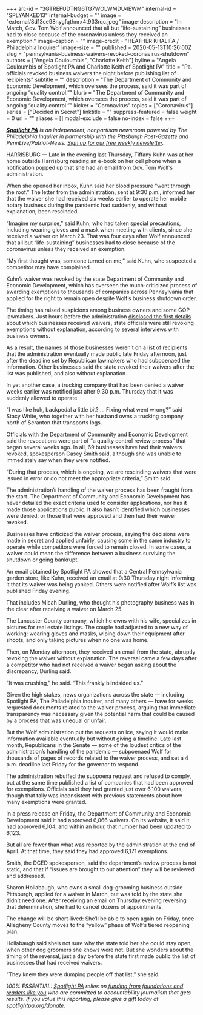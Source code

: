 +++
arc-id = "3GTREFUDTNG6TG7WOLWMDU4EWM"
internal-id = "SPLYANKED13"
internal-budget = ""
image = "external/8d13ce98nygfqthnrx4t933rqc.jpeg"
image-description = "In March, Gov. Tom Wolf announced that all but “life-sustaining” businesses had to close because of the coronavirus unless they received an exemption."
image-caption = ""
image-credit = "HEATHER KHALIFA / Philadelphia Inquirer"
image-size = ""
published = 2020-05-13T10:26:00Z
slug = "pennsylvania-business-waivers-revoked-coronavirus-shutdown"
authors = ["Angela Couloumbis", "Charlotte Keith"]
byline = "Angela Couloumbis of Spotlight PA and Charlotte Keith of Spotlight PA"
title = "Pa. officials revoked business waivers the night before publishing list of recipients"
subtitle = ""
description = "The Department of Community and Economic Development, which oversees the process, said it was part of ongoing “quality control.”"
blurb = "The Department of Community and Economic Development, which oversees the process, said it was part of ongoing “quality control.”"
kicker = "Coronavirus"
topics = ["Coronavirus"]
series = ["Decided in Secret"]
linktitle = ""
suppress-featured = false
weight = 0
url = ""
aliases = []
modal-exclude = false
no-index = false
+++

<a href="https://www.spotlightpa.org/"><i><b>Spotlight PA</b></i></a><i> is an independent, nonpartisan newsroom powered by The Philadelphia Inquirer in partnership with the Pittsburgh Post-Gazette and PennLive/Patriot-News. </i><a href="https://www.spotlightpa.org/newsletters"><i>Sign up for our free weekly newsletter</i></a><i>.</i>

HARRISBURG — Late in the evening last Thursday, Tiffany Kuhn was at her home outside Harrisburg reading an e-book on her cell phone when a notification popped up that she had an email from Gov. Tom Wolf’s administration.

When she opened her inbox, Kuhn said her blood pressure “went through the roof.” The letter from the administration, sent at 9:30 p.m., informed her that the waiver she had received six weeks earlier to operate her mobile notary business during the pandemic had suddenly, and without explanation, been rescinded.

“Imagine my surprise,” said Kuhn, who had taken special precautions, including wearing gloves and a mask when meeting with clients, since she received a waiver on March 23. That was four days after Wolf announced that all but “life-sustaining” businesses had to close because of the coronavirus unless they received an exemption.

“My first thought was, someone turned on me,” said Kuhn, who suspected a competitor may have complained.

Kuhn’s waiver was revoked by the state Department of Community and Economic Development, which has overseen the much-criticized process of awarding exemptions to thousands of companies across Pennsylvania that applied for the right to remain open despite Wolf’s business shutdown order.

<script src="https://www.spotlightpa.org/embed.js" async></script><div data-spl-embed-version="1" data-spl-src="https://www.spotlightpa.org/embeds/donate/"></div>

The timing has raised suspicions among business owners and some GOP lawmakers. Just hours before the administration <a href="https://www.spotlightpa.org/news/2020/05/pennsylvania-waivers-businesses-tom-wolf-list-released/" target=_blank>disclosed the first details</a> about which businesses received waivers, state officials were still revoking exemptions without explanation, according to several interviews with business owners.

As a result, the names of those businesses weren’t on a list of recipients that the administration eventually made public late Friday afternoon, just after the deadline set by Republican lawmakers who had subpoenaed the information. Other businesses said the state revoked their waivers after the list was published, and also without explanation.

In yet another case, a trucking company that had been denied a waiver weeks earlier was notified just after 9:30 p.m. Thursday that it was suddenly allowed to operate.

“I was like huh, backpedal a little bit? … Fixing what went wrong?” said Stacy White, who together with her husband owns a trucking company north of Scranton that transports logs.

Officials with the Department of Community and Economic Development said the revocations were part of “a quality control review process” that began several weeks ago. In all, 69 businesses have had their waivers revoked, spokesperson Casey Smith said, although she was unable to immediately say when they were notified.

“During that process, which is ongoing, we are rescinding waivers that were issued in error or do not meet the appropriate criteria,” Smith said.

The administration’s handling of the waiver process has been fraught from the start. The Department of Community and Economic Development has never detailed the exact criteria used to consider applications, nor has it made those applications public. It also hasn’t identified which businesses were denied, or those that were approved and then had their waiver revoked.

Businesses have criticized the waiver process, saying the decisions were made in secret and applied unfairly, causing some in the same industry to operate while competitors were forced to remain closed. In some cases, a waiver could mean the difference between a business surviving the shutdown or going bankrupt.

An email obtained by Spotlight PA showed that a Central Pennsylvania garden store, like Kuhn, received an email at 9:30 Thursday night informing it that its waiver was being yanked. Others were notified after Wolf’s list was published Friday evening.

That includes Micah Durling, who thought his photography business was in the clear after receiving a waiver on March 25.

The Lancaster County company, which he owns with his wife, specializes in pictures for real estate listings. The couple had adjusted to a new way of working: wearing gloves and masks, wiping down their equipment after shoots, and only taking pictures when no one was home.

<script src="https://www.spotlightpa.org/embed.js" async></script><div data-spl-embed-version="1" data-spl-src="https://www.spotlightpa.org/embeds/newsletter/"></div>

Then, on Monday afternoon, they received an email from the state, abruptly revoking the waiver without explanation. The reversal came a few days after a competitor who had not received a waiver began asking about the discrepancy, Durling said.

“It was crushing,” he said. “This frankly blindsided us.”

Given the high stakes, news organizations across the state — including Spotlight PA, The Philadelphia Inquirer, and many others — have for weeks requested documents related to the waiver process, arguing that immediate transparency was necessary given the potential harm that could be caused by a process that was unequal or unfair.

But the Wolf administration put the requests on ice, saying it would make information available eventually but without giving a timeline. Late last month, Republicans in the Senate — some of the loudest critics of the administration’s handling of the pandemic — subpoenaed Wolf for thousands of pages of records related to the waiver process, and set a 4 p.m. deadline last Friday for the governor to respond.

The administration rebuffed the subpoena request and refused to comply, but at the same time published a list of companies that had been approved for exemptions. Officials said they had granted just over 6,100 waivers, though that tally was inconsistent with previous statements about how many exemptions were granted.

In a press release on Friday, the Department of Community and Economic Development said it had approved 6,066 waivers. On its website, it said it had approved 6,104, and within an hour, that number had been updated to 6,123.

But all are fewer than what was reported by the administration at the end of April. At that time, they said they had approved 6,171 exemptions.

Smith, the DCED spokesperson, said the department’s review process is not static, and that if “issues are brought to our attention” they will be reviewed and addressed.

Sharon Hollabaugh, who owns a small dog-grooming business outside Pittsburgh, applied for a waiver in March, but was told by the state she didn’t need one. After receiving an email on Thursday evening reversing that determination, she had to cancel dozens of appointments.

The change will be short-lived: She’ll be able to open again on Friday, once Allegheny County moves to the “yellow” phase of Wolf’s tiered reopening plan.

Hollabaugh said she’s not sure why the state told her she could stay open, when other dog groomers she knows were not. But she wonders about the timing of the reversal, just a day before the state first made public the list of businesses that had received waivers.

“They knew they were dumping people off that list,” she said.

<i>100% ESSENTIAL: </i><a href="https://www.spotlightpa.org/"><i>Spotlight PA</i></a><i> relies on</i><a href="https://www.spotlightpa.org/support"><i> funding from foundations and readers like you</i></a><i> who are committed to accountability journalism that gets results. If you value this reporting, please give a gift today at </i><a href="https://www.spotlightpa.org/donate"><i>spotlightpa.org/donate</i></a><i>.</i>

<script src="https://www.spotlightpa.org/embed.js" async></script><div data-spl-embed-version="1" data-spl-src="https://www.spotlightpa.org/embeds/tips/?tip_text=%3Cb%3EDo%20you%20have%20information%20about%20a%20business%20waiver%20that%20was%20issued%20and%20then%20revoked%3F%3C%2Fb%3E%20We%20want%20to%20hear%20from%20you."></div> 
